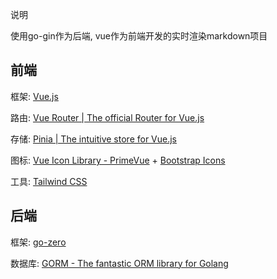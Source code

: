 说明

使用go-gin作为后端, vue作为前端开发的实时渲染markdown项目

## 前端

框架: [Vue.js](https://cn.vuejs.org/guide/introduction.html)

路由: [Vue Router | The official Router for Vue.js](https://router.vuejs.org/)

存储: [Pinia | The intuitive store for Vue.js](https://pinia.vuejs.org/)

图标: [Vue Icon Library - PrimeVue](https://primevue.org/icons/) + [Bootstrap Icons](https://icons.getbootstrap.com/#usage)

工具: [Tailwind CSS](https://tailwindcss.com/docs/installation)

## 后端

框架: [go-zero](https://go-zero.dev/docs/concepts/overview)

数据库:  [GORM - The fantastic ORM library for Golang](https://gorm.io/index.html)
